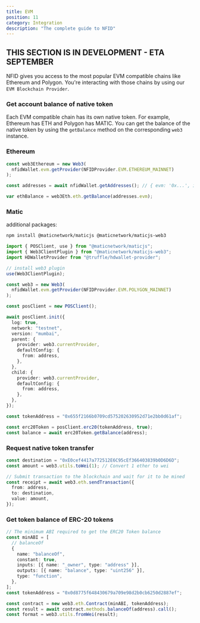 ```yaml
---
title: EVM
position: 11
category: Integration
description: "The complete guide to NFID"
---
```


## THIS SECTION IS IN DEVELOPMENT - ETA SEPTEMBER

NFID gives you access to the most popular EVM compatible chains like Ethereum and Polygon. You're interacting with those chains by using our `EVM Blockchain Provider`.

### Get account balance of native token

Each EVM compatible chain has its own native token. For example, Ethereum has ETH and Polygon has MATIC. You can get the balance of the native token by using the `getBalance` method on the corresponding `web3` instance.

### Ethereum

```typescript
const web3Ethereum = new Web3(
  nfidWallet.evm.getProvider(NFIDProvider.EVM.ETHEREUM_MAINNET)
);

const addresses = await nfidWallet.getAddresses(); // { evm: '0x...', ic: '...', btc: '...' }

var ethBalance = web3Eth.eth.getBalance(addresses.evm);
```

### Matic

additional packages:

```bash
npm install @maticnetwork/maticjs @maticnetwork/maticjs-web3
```

```typescript
import { POSClient, use } from "@maticnetwork/maticjs";
import { Web3ClientPlugin } from "@maticnetwork/maticjs-web3";
import HDWalletProvider from "@truffle/hdwallet-provider";

// install web3 plugin
use(Web3ClientPlugin);

const web3 = new Web3(
  nfidWallet.evm.getProvider(NFIDProvider.EVM.POLYGON_MAINNET)
);

const posClient = new POSClient();

await posClient.init({
  log: true,
  network: "testnet",
  version: "mumbai",
  parent: {
    provider: web3.currentProvider,
    defaultConfig: {
      from: address,
    },
  },
  child: {
    provider: web3.currentProvider,
    defaultConfig: {
      from: address,
    },
  },
});

const tokenAddress = "0x655f2166b0709cd575202630952d71e2bb0d61af";

const erc20Token = posClient.erc20(tokenAddress, true);
const balance = await erc20Token.getBalance(address);
```

### Request native token transfer

```typescript
const destination = "0xE0cef4417a772512E6C95cEf366403839b0D6D6D";
const amount = web3.utils.toWei(1); // Convert 1 ether to wei

// Submit transaction to the blockchain and wait for it to be mined
const receipt = await web3.eth.sendTransaction({
  from: address,
  to: destination,
  value: amount,
});
```

### Get token balance of ERC-20 tokens

```typescript
// The minimum ABI required to get the ERC20 Token balance
const minABI = [
  // balanceOf
  {
    name: "balanceOf",
    constant: true,
    inputs: [{ name: "_owner", type: "address" }],
    outputs: [{ name: "balance", type: "uint256" }],
    type: "function",
  },
];
const tokenAddress = "0x0d8775f648430679a709e98d2b0cb6250d2887ef";

const contract = new web3.eth.Contract(minABI, tokenAddress);
const result = await contract.methods.balanceOf(address).call();
const format = web3.utils.fromWei(result);
```
